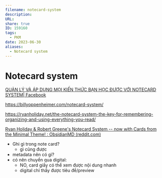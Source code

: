 ```yaml
---
filename: notecard-system
description: 
URL: 
share: true
ID: 159160
tags:
  - PKM
date: 2023-06-30
aliases:
  - Notecard system
---
```


# Notecard system

[QUẢN LÝ VÀ ÁP DỤNG MỌI KIẾN THỨC BẠN HỌC ĐƯỢC VỚI NOTECARD SYSTEM| Facebook](https://www.facebook.com/groups/lamduocginenhonchua/posts/838330573954322)

https://billyoppenheimer.com/notecard-system/

https://ryanholiday.net/the-notecard-system-the-key-for-remembering-organizing-and-using-everything-you-read/

[Ryan Holiday & Robert Greene's Notecard System -- now with Cards from the Minimal Theme! : ObsidianMD (reddit.com)](https://www.reddit.com/r/ObsidianMD/comments/sqo1wq/ryan_holiday_robert_greenes_notecard_system_now/)


- Ghi gì trong note card?
	- gì cũng được
- metadata nên có gì?
- có nên chuyển qua digital:
	- NO, card giấy có thể xem được nội dung nhanh
	- digital chỉ thấy được tiêu đề/preview
